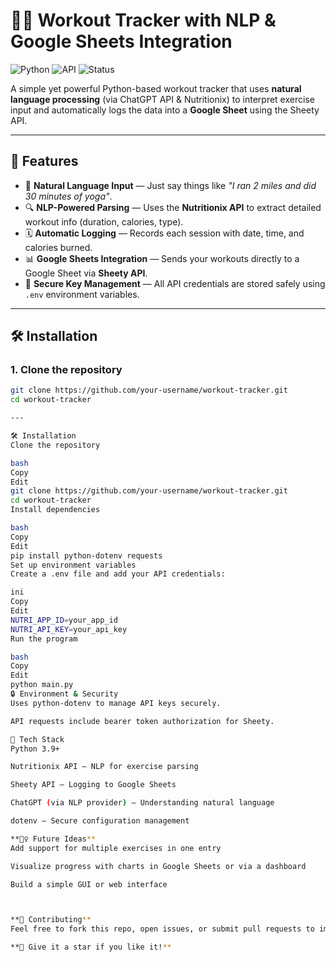 # 🏋️‍♂️ Workout Tracker with NLP & Google Sheets Integration

![Python](https://img.shields.io/badge/Python-3.9+-blue.svg)
![API](https://img.shields.io/badge/API-Nutritionix%20%7C%20ChatGPT%20%7C%20Google%20Sheets-orange.svg)
![Status](https://img.shields.io/badge/status-Active-brightgreen)

A simple yet powerful Python-based workout tracker that uses **natural language processing** (via ChatGPT API & Nutritionix) to interpret exercise input and automatically logs the data into a **Google Sheet** using the Sheety API.

---
## 🚀 Features

- 🧠 **Natural Language Input** — Just say things like *"I ran 2 miles and did 30 minutes of yoga"*.
- 🔍 **NLP-Powered Parsing** — Uses the **Nutritionix API** to extract detailed workout info (duration, calories, type).
- 🗓️ **Automatic Logging** — Records each session with date, time, and calories burned.
- 📊 **Google Sheets Integration** — Sends your workouts directly to a Google Sheet via **Sheety API**.
- 🔐 **Secure Key Management** — All API credentials are stored safely using `.env` environment variables.

---

## 🛠️ Installation

### 1. Clone the repository
```bash
git clone https://github.com/your-username/workout-tracker.git
cd workout-tracker

---

🛠️ Installation
Clone the repository

bash
Copy
Edit
git clone https://github.com/your-username/workout-tracker.git
cd workout-tracker
Install dependencies

bash
Copy
Edit
pip install python-dotenv requests
Set up environment variables
Create a .env file and add your API credentials:

ini
Copy
Edit
NUTRI_APP_ID=your_app_id
NUTRI_API_KEY=your_api_key
Run the program

bash
Copy
Edit
python main.py
🔒 Environment & Security
Uses python-dotenv to manage API keys securely.

API requests include bearer token authorization for Sheety.

🧩 Tech Stack
Python 3.9+

Nutritionix API – NLP for exercise parsing

Sheety API – Logging to Google Sheets

ChatGPT (via NLP provider) – Understanding natural language

dotenv – Secure configuration management

**🙋‍♀️ Future Ideas**
Add support for multiple exercises in one entry

Visualize progress with charts in Google Sheets or via a dashboard

Build a simple GUI or web interface



**🤝 Contributing**
Feel free to fork this repo, open issues, or submit pull requests to improve it!

**🌟 Give it a star if you like it!**
